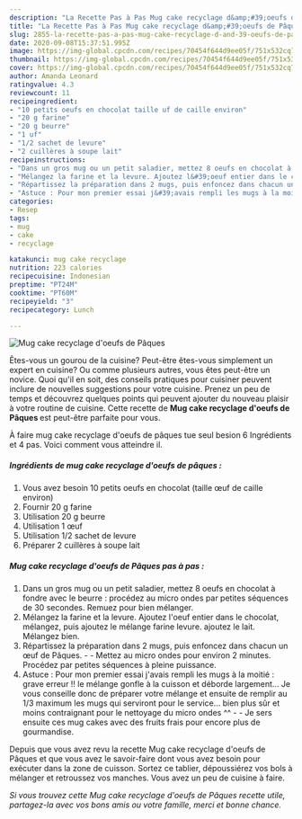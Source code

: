 ```yaml
---
description: "La Recette Pas à Pas Mug cake recyclage d&amp;#39;oeufs de Pâques"
title: "La Recette Pas à Pas Mug cake recyclage d&amp;#39;oeufs de Pâques"
slug: 2855-la-recette-pas-a-pas-mug-cake-recyclage-d-and-39-oeufs-de-paques
date: 2020-09-08T15:37:51.995Z
image: https://img-global.cpcdn.com/recipes/70454f644d9ee05f/751x532cq70/mug-cake-recyclage-doeufs-de-paques-photo-principale-de-la-recette.jpg
thumbnail: https://img-global.cpcdn.com/recipes/70454f644d9ee05f/751x532cq70/mug-cake-recyclage-doeufs-de-paques-photo-principale-de-la-recette.jpg
cover: https://img-global.cpcdn.com/recipes/70454f644d9ee05f/751x532cq70/mug-cake-recyclage-doeufs-de-paques-photo-principale-de-la-recette.jpg
author: Amanda Leonard
ratingvalue: 4.3
reviewcount: 11
recipeingredient:
- "10 petits oeufs en chocolat taille uf de caille environ"
- "20 g farine"
- "20 g beurre"
- "1 uf"
- "1/2 sachet de levure"
- "2 cuillères à soupe lait"
recipeinstructions:
- "Dans un gros mug ou un petit saladier, mettez 8 oeufs en chocolat à fondre avec le beurre : procédez au micro ondes par petites séquences de 30 secondes. Remuez pour bien mélanger."
- "Mélangez la farine et la levure. Ajoutez l&#39;oeuf entier dans le chocolat, mélangez, puis ajoutez le mélange farine levure. ajoutez le lait. Mélangez bien."
- "Répartissez la préparation dans 2 mugs, puis enfoncez dans chacun un œuf de Pâques.  Mettez au micro ondes pour environ 2 minutes. Procédez par petites séquences à pleine puissance."
- "Astuce : Pour mon premier essai j&#39;avais rempli les mugs à la moitié : grave erreur !! le mélange gonfle à la cuisson et déborde largement... Je vous conseille donc de préparer votre mélange et ensuite de remplir au 1/3 maximum les mugs qui serviront pour le service... bien plus sûr et moins contraignant pour le nettoyage du micro ondes ^^  Je sers ensuite ces mug cakes avec des fruits frais pour encore plus de gourmandise."
categories:
- Resep
tags:
- mug
- cake
- recyclage

katakunci: mug cake recyclage 
nutrition: 223 calories
recipecuisine: Indonesian
preptime: "PT24M"
cooktime: "PT60M"
recipeyield: "3"
recipecategory: Lunch

---
```



![Mug cake recyclage d&#39;oeufs de Pâques](https://img-global.cpcdn.com/recipes/70454f644d9ee05f/751x532cq70/mug-cake-recyclage-doeufs-de-paques-photo-principale-de-la-recette.jpg)

Êtes-vous un gourou de la cuisine? Peut-être êtes-vous simplement un expert en cuisine? Ou comme plusieurs autres, vous êtes peut-être un novice. Quoi qu'il en soit, des conseils pratiques pour cuisiner peuvent inclure de nouvelles suggestions pour votre cuisine. Prenez un peu de temps et découvrez quelques points qui peuvent ajouter du nouveau plaisir à votre routine de cuisine. Cette recette de <strong> Mug cake recyclage d&#39;oeufs de Pâques </strong> est peut-être parfaite pour vous.

<!--inarticleads1-->

À faire mug cake recyclage d&#39;oeufs de pâques tue seul besion 6 Ingrédients et 4 pas. Voici comment vous atteindre il.

##### Ingrédients de mug cake recyclage d&#39;oeufs de pâques :

1. Vous avez besoin 10 petits oeufs en chocolat (taille œuf de caille environ)
1. Fournir 20 g farine
1. Utilisation 20 g beurre
1. Utilisation 1 œuf
1. Utilisation 1/2 sachet de levure
1. Préparer 2 cuillères à soupe lait




<!--inarticleads2-->

##### Mug cake recyclage d&#39;oeufs de Pâques pas à pas :

1. Dans un gros mug ou un petit saladier, mettez 8 oeufs en chocolat à fondre avec le beurre : procédez au micro ondes par petites séquences de 30 secondes. Remuez pour bien mélanger.
1. Mélangez la farine et la levure. Ajoutez l&#39;oeuf entier dans le chocolat, mélangez, puis ajoutez le mélange farine levure. ajoutez le lait. Mélangez bien.
1. Répartissez la préparation dans 2 mugs, puis enfoncez dans chacun un œuf de Pâques. -  - Mettez au micro ondes pour environ 2 minutes. Procédez par petites séquences à pleine puissance.
1. Astuce : Pour mon premier essai j&#39;avais rempli les mugs à la moitié : grave erreur !! le mélange gonfle à la cuisson et déborde largement... Je vous conseille donc de préparer votre mélange et ensuite de remplir au 1/3 maximum les mugs qui serviront pour le service... bien plus sûr et moins contraignant pour le nettoyage du micro ondes ^^ -  - Je sers ensuite ces mug cakes avec des fruits frais pour encore plus de gourmandise.




<!--inarticleads1-->

<p>
Depuis que vous avez revu la recette Mug cake recyclage d&#39;oeufs de Pâques et que vous avez le savoir-faire dont vous avez besoin pour exécuter dans la zone de cuisson. Sortez ce tablier, dépoussiérez vos bols à mélanger et retroussez vos manches. Vous avez un peu de cuisine à faire.
</p>

<p>
<i>Si vous trouvez cette Mug cake recyclage d&#39;oeufs de Pâques recette utile, partagez-la avec vos bons amis ou votre famille, merci et bonne chance.</i>
</p>
